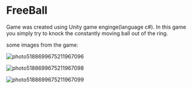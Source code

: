 # FreeBall
Game was created using Unity game enginge(language c#). In this game you simply try to  knock the constantly moving ball out of the ring.

some images from the game:


![photo5188699675211967096](https://user-images.githubusercontent.com/34911523/49239897-590c3000-f41d-11e8-8061-1bb3b5bbabf6.jpg)


![photo5188699675211967098](https://user-images.githubusercontent.com/34911523/49239923-688b7900-f41d-11e8-8d5e-a3de99e95a6b.jpg)


![photo5188699675211967099](https://user-images.githubusercontent.com/34911523/49239929-6f19f080-f41d-11e8-8143-41260c8f9237.jpg)
